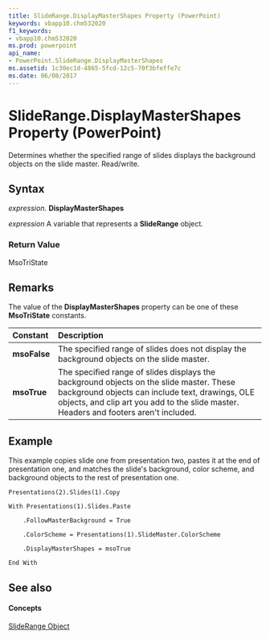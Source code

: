 ```yaml
---
title: SlideRange.DisplayMasterShapes Property (PowerPoint)
keywords: vbapp10.chm532020
f1_keywords:
- vbapp10.chm532020
ms.prod: powerpoint
api_name:
- PowerPoint.SlideRange.DisplayMasterShapes
ms.assetid: 1c30ec1d-4865-5fcd-12c5-70f3bfeffe7c
ms.date: 06/08/2017
---
```



# SlideRange.DisplayMasterShapes Property (PowerPoint)

Determines whether the specified range of slides displays the background objects on the slide master. Read/write.


## Syntax

 _expression_. **DisplayMasterShapes**

 _expression_ A variable that represents a **SlideRange** object.


### Return Value

MsoTriState


## Remarks

The value of the  **DisplayMasterShapes** property can be one of these **MsoTriState** constants.



|**Constant**|**Description**|
|:-----|:-----|
|**msoFalse**|The specified range of slides does not display the background objects on the slide master.|
|**msoTrue**| The specified range of slides displays the background objects on the slide master. These background objects can include text, drawings, OLE objects, and clip art you add to the slide master. Headers and footers aren't included.|

## Example

This example copies slide one from presentation two, pastes it at the end of presentation one, and matches the slide's background, color scheme, and background objects to the rest of presentation one.


```
Presentations(2).Slides(1).Copy

With Presentations(1).Slides.Paste

    .FollowMasterBackground = True

    .ColorScheme = Presentations(1).SlideMaster.ColorScheme

    .DisplayMasterShapes = msoTrue

End With
```


## See also


#### Concepts


[SlideRange Object](PowerPoint.SlideRange.md)

